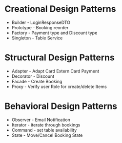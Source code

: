 # Creational Design Patterns
+ Builder - LoginResponseDTO
+ Prototype - Booking reorder
+ Factory - Payment type and Discount type
+ Singleton - Table Service


# Structural Design Patterns
+ Adapter - Adapt Card Extern Card Payment
+ Decorator - Discount
+ Facade - Create Booking
+ Proxy - Verify user Role for create/delete Items

# Behavioral Design Patterns
+ Observer - Email Notification
+ Iterator - iterate through bookings
+ Command - set table availability
+ State - Move/Cancel Booking State
